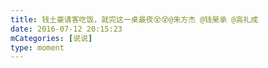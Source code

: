```yaml
---
title: 钱土豪请客吃饭，就完这一桌最夜😵😵@朱方杰 @钱昊承 @高礼成
date: 2016-07-12 20:15:23
mCategories: [说说]
type: moment
---
```


<div id="pics-20160712201523"></div>

<script src="/lib/moment/pics.js"></script>
<script>
var data = [
    {"link": "2016-07-12_000000.jpeg", "type": "shuoshuo"},
    {"link": "2016-07-12_000001.jpeg", "type": "shuoshuo"},
    {"link": "2016-07-12_000002.jpeg", "type": "shuoshuo"},
    {"link": "2016-07-12_000003.jpeg", "type": "shuoshuo"}
];
picsRender(data, "pics-20160712201523");
</script>
